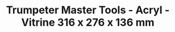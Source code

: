 ---
layout: product
title: "Trumpeter Master Tools - Acryl - Vitrine 316 x 276 x 136 mm"
price: "N/A" 
desc: "N/A"
img_path: "/assets/img/TRU09808.jpg"
brand: "N/A"
available: false
special_offer: false
new: false
soon: false
cat: "0N/A"
subcat: "0N/A"
subsubcat: "0N/A"
sifra: "TRU09808"
popular: false
---